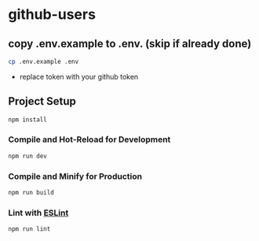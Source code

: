 # github-users

## copy .env.example to .env. (skip if already done)

```sh
cp .env.example .env
```

- replace token with your github token

## Project Setup

```sh
npm install
```

### Compile and Hot-Reload for Development

```sh
npm run dev
```

### Compile and Minify for Production

```sh
npm run build
```

### Lint with [ESLint](https://eslint.org/)

```sh
npm run lint
```
